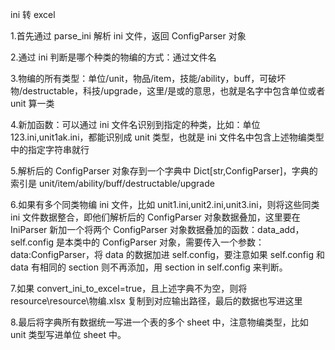 ini 转 excel

1.首先通过 parse_ini 解析 ini 文件，返回 ConfigParser 对象

2.通过 ini 判断是哪个种类的物编的方式：通过文件名

3.物编的所有类型：单位/unit，物品/item，技能/ability，buff，可破坏物/destructable，科技/upgrade，这里/是或的意思，也就是名字中包含单位或者 unit 算一类

4.新加函数：可以通过 ini 文件名识别到指定的种类，比如：单位 123.ini,unit1ak.ini，都能识别成 unit 类型，也就是 ini 文件名中包含上述物编类型中的指定字符串就行

5.解析后的 ConfigParser 对象存到一个字典中 Dict[str,ConfigParser]，字典的索引是 unit/item/ability/buff/destructable/upgrade

6.如果有多个同类物编 ini 文件，比如 unit1.ini,unit2.ini,unit3.ini，则将这些同类 ini 文件数据整合，即他们解析后的 ConfigParser 对象数据叠加，这里要在 IniParser 新加一个将两个 ConfigParser 对象数据叠加的函数：data_add，self.config 是本类中的 ConfigParser 对象，需要传入一个参数：data:ConfigParser，将 data 的数据加进 self.config，要注意如果 self.config 和 data 有相同的 section 则不再添加，用 section in self.config 来判断。

7.如果 convert_ini_to_excel=true，且上述字典不为空，则将 resource\resource\物编.xlsx 复制到对应输出路径，最后的数据也写进这里

8.最后将字典所有数据统一写进一个表的多个 sheet 中，注意物编类型，比如 unit 类型写进单位 sheet 中。
